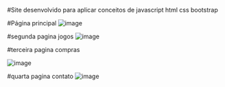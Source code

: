 #Site desenvolvido para aplicar conceitos de javascript html css bootstrap

#Página principal
![image](https://github.com/otaviolimaa/site-venda-de-consoles---MA2/assets/131015754/04887b76-54d1-46fc-ba45-e8e0caecf32c)



#segunda pagina jogos
![image](https://github.com/otaviolimaa/site-venda-de-consoles---MA2/assets/131015754/781bfae7-2d22-4858-9850-dcd61d63a6a9)


#terceira pagina compras

![image](https://github.com/otaviolimaa/site-venda-de-consoles---MA2/assets/131015754/0b2dafbb-0c15-4fbe-9c10-656e70ad1f07)


#quarta pagina contato
![image](https://github.com/otaviolimaa/site-venda-de-consoles---MA2/assets/131015754/70379905-b193-4003-b8d6-0a7dc4697e80)

